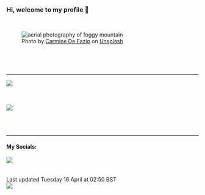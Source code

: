 <h3>Hi, welcome to my profile 👋</h3>

<br />
<figure>
  <img
    src="https://images.unsplash.com/photo-1440688807730-73e4e2169fb8?crop=entropy&cs=tinysrgb&fit=max&fm=jpg&ixid=M3wyNzQ3MDB8MHwxfHJhbmRvbXx8fHx8fHx8fDE3MTMyMjg5MzF8&ixlib=rb-4.0.3&q=80&w=1080&auto=format"
    alt="aerial photography of foggy mountain" 
  />
  <figcaption>Photo by <a
    href="https://unsplash.com/@carminu?utm_source=Profile%20readme&utm_medium=referral">Carmine De Fazio</a> on <a
    href="https://unsplash.com/?utm_source=Profile%20readme&utm_medium=referral">Unsplash</a></figcaption>
</figure>




  <br /><br /><br />

<hr />
<img
  src="https://github-readme-stats.vercel.app/api?username=shanelucy&show_icons=true&theme=calm"
/>
<br /><br /><br />

<img 
  src="https://github-readme-stats.vercel.app/api/top-langs/?username=shanelucy&theme=calm"
/>
<br /><br /><br /><br />
<hr />
<h4>My Socials:</h4>
<a href="https://uk.linkedin.com/in/shane-lucy-4735b616a">
  <img
    src="https://img.shields.io/badge/linkedin%20-%230077B5.svg?&style=for-the-badge&logo=linkedin&logoColor=white"
  />
</a>
<br /><br /><br />
Last updated Tuesday 16 April at 02:50 BST
<br />
<img
  src="https://github.com/ShaneLucy/ShaneLucy/workflows/README%20build/badge.svg"
/>
